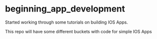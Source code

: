 # beginning_app_development
Started working through some tutorials on building IOS Apps.

This repo will have some different buckets with code for simple IOS Apps
